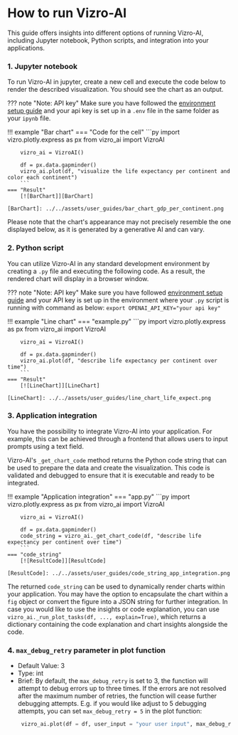 # How to run Vizro-AI

This guide offers insights into different options of running Vizro-AI, including Jupyter notebook, Python scripts, and integration into your applications.

### 1. Jupyter notebook
To run Vizro-AI in jupyter, create a new cell and execute the code below to render the described visualization. You should see the chart as an output.

??? note "Note: API key"
    Make sure you have followed the [environment setup guide](../user_guides/api_setup.md) and
    your api key is set up in a `.env` file in the same folder as your `ipynb` file.

!!! example "Bar chart"
    === "Code for the cell"
        ```py
        import vizro.plotly.express as px
        from vizro_ai import VizroAI

        vizro_ai = VizroAI()

        df = px.data.gapminder()
        vizro_ai.plot(df, "visualize the life expectancy per continent and color each continent")
        ```
    === "Result"
        [![BarChart]][BarChart]

    [BarChart]: ../../assets/user_guides/bar_chart_gdp_per_continent.png

Please note that the chart's appearance may not precisely resemble the one displayed below, as it is generated by a generative AI and can vary.

### 2. Python script
You can utilize Vizro-AI in any standard development environment by creating a `.py` file and executing the following code. As a result, the rendered chart will display in a browser window.

??? note "Note: API key"
    Make sure you have followed [environment setup guide](../user_guides/api_setup.md) and
    your API key is set up in the environment where your `.py` script is running with command as below:
    ```
    export OPENAI_API_KEY="your api key"
    ```

!!! example "Line chart"
    === "example.py"
        ```py
        import vizro.plotly.express as px
        from vizro_ai import VizroAI

        vizro_ai = VizroAI()

        df = px.data.gapminder()
        vizro_ai.plot(df, "describe life expectancy per continent over time")
        ```
    === "Result"
        [![LineChart]][LineChart]

    [LineChart]: ../../assets/user_guides/line_chart_life_expect.png

### 3. Application integration

You have the possibility to integrate Vizro-AI into your application. For example, this can be achieved through a frontend that allows users to input prompts using a text field.

Vizro-AI's `_get_chart_code` method returns the Python code string that can be used to prepare the data and create the visualization. This code is validated and debugged to ensure that it is executable and ready to be integrated.

!!! example "Application integration"
    === "app.py"
        ```py
        import vizro.plotly.express as px
        from vizro_ai import VizroAI

        vizro_ai = VizroAI()

        df = px.data.gapminder()
        code_string = vizro_ai._get_chart_code(df, "describe life expectancy per continent over time")
        ```
    === "code_string"
        [![ResultCode]][ResultCode]

    [ResultCode]: ../../assets/user_guides/code_string_app_integration.png

The returned `code_string` can be used to dynamically render charts within your application. You may have the option to encapsulate the chart within a `fig` object or convert the figure into a JSON string for further integration.
In case you would like to use the insights or code explanation, you can use `vizro_ai._run_plot_tasks(df, ..., explain=True)`, which returns a dictionary containing the code explanation and chart insights alongside the code.

### 4. `max_debug_retry` parameter in plot function
- Default Value: 3
- Type: int
- Brief: By default, the `max_debug_retry` is set to 3, the function will attempt to debug errors up to three times.
If the errors are not resolved after the maximum number of retries, the function will cease further debugging attempts.
E.g. if you would like adjust to 5 debugging attempts, you can set `max_debug_retry = 5` in the plot function:
    ```py
     vizro_ai.plot(df = df, user_input = "your user input", max_debug_retry= 5)
    ```

